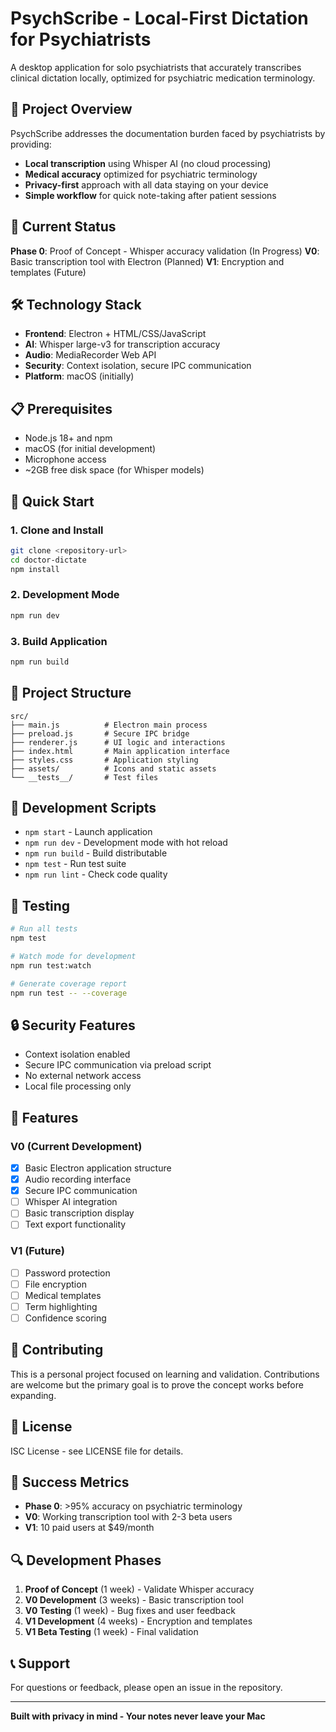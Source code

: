 # PsychScribe - Local-First Dictation for Psychiatrists

A desktop application for solo psychiatrists that accurately transcribes clinical dictation locally, optimized for psychiatric medication terminology.

## 🎯 Project Overview

PsychScribe addresses the documentation burden faced by psychiatrists by providing:
- **Local transcription** using Whisper AI (no cloud processing)
- **Medical accuracy** optimized for psychiatric terminology
- **Privacy-first** approach with all data staying on your device
- **Simple workflow** for quick note-taking after patient sessions

## 🚀 Current Status

**Phase 0**: Proof of Concept - Whisper accuracy validation (In Progress)
**V0**: Basic transcription tool with Electron (Planned)
**V1**: Encryption and templates (Future)

## 🛠️ Technology Stack

- **Frontend**: Electron + HTML/CSS/JavaScript
- **AI**: Whisper large-v3 for transcription accuracy
- **Audio**: MediaRecorder Web API
- **Security**: Context isolation, secure IPC communication
- **Platform**: macOS (initially)

## 📋 Prerequisites

- Node.js 18+ and npm
- macOS (for initial development)
- Microphone access
- ~2GB free disk space (for Whisper models)

## 🚀 Quick Start

### 1. Clone and Install
```bash
git clone <repository-url>
cd doctor-dictate
npm install
```

### 2. Development Mode
```bash
npm run dev
```

### 3. Build Application
```bash
npm run build
```

## 📁 Project Structure

```
src/
├── main.js          # Electron main process
├── preload.js       # Secure IPC bridge
├── renderer.js      # UI logic and interactions
├── index.html       # Main application interface
├── styles.css       # Application styling
├── assets/          # Icons and static assets
└── __tests__/       # Test files
```

## 🔧 Development Scripts

- `npm start` - Launch application
- `npm run dev` - Development mode with hot reload
- `npm run build` - Build distributable
- `npm test` - Run test suite
- `npm run lint` - Check code quality

## 🧪 Testing

```bash
# Run all tests
npm test

# Watch mode for development
npm run test:watch

# Generate coverage report
npm run test -- --coverage
```

## 🔒 Security Features

- Context isolation enabled
- Secure IPC communication via preload script
- No external network access
- Local file processing only

## 📱 Features

### V0 (Current Development)
- [x] Basic Electron application structure
- [x] Audio recording interface
- [x] Secure IPC communication
- [ ] Whisper AI integration
- [ ] Basic transcription display
- [ ] Text export functionality

### V1 (Future)
- [ ] Password protection
- [ ] File encryption
- [ ] Medical templates
- [ ] Term highlighting
- [ ] Confidence scoring

## 🤝 Contributing

This is a personal project focused on learning and validation. Contributions are welcome but the primary goal is to prove the concept works before expanding.

## 📄 License

ISC License - see LICENSE file for details.

## 🎯 Success Metrics

- **Phase 0**: >95% accuracy on psychiatric terminology
- **V0**: Working transcription tool with 2-3 beta users
- **V1**: 10 paid users at $49/month

## 🔍 Development Phases

1. **Proof of Concept** (1 week) - Validate Whisper accuracy
2. **V0 Development** (3 weeks) - Basic transcription tool
3. **V0 Testing** (1 week) - Bug fixes and user feedback
4. **V1 Development** (4 weeks) - Encryption and templates
5. **V1 Beta Testing** (1 week) - Final validation

## 📞 Support

For questions or feedback, please open an issue in the repository.

---

**Built with privacy in mind - Your notes never leave your Mac**

